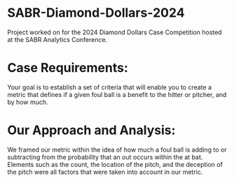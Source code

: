 # SABR-Diamond-Dollars-2024

Project worked on for the 2024 Diamond Dollars Case Competition hosted at the SABR Analytics Conference.

# Case Requirements:

Your goal is to establish a set of criteria that will enable you to create a metric that defines if a given foul ball is a benefit to the hitter or pitcher, and by how much.

# Our Approach and Analysis:

We framed our metric within the idea of how much a foul ball is adding to or subtracting from the probability that an out occurs within the at bat. Elements such as the count, the location of the pitch, and the deception of the pitch were all factors that were taken into account in our metric.
